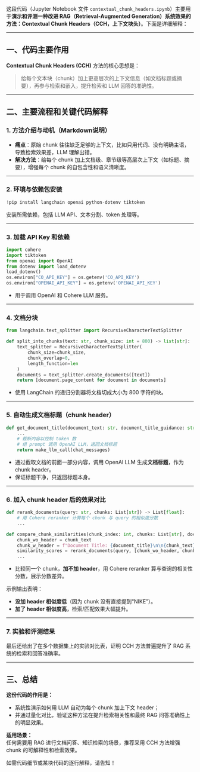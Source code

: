 这段代码（Jupyter Notebook 文件 `contextual_chunk_headers.ipynb`）主要用于**演示和评测一种改进 RAG（Retrieval-Augmented Generation）系统效果的方法：Contextual Chunk Headers（CCH，上下文块头）**。下面是详细解释：

---

## 一、代码主要作用

**Contextual Chunk Headers (CCH)** 方法的核心思想是：  
> 给每个文本块（chunk）加上更高层次的上下文信息（如文档标题或摘要），再参与检索和嵌入，提升检索和 LLM 回答的准确性。

---

## 二、主要流程和关键代码解释

### 1. 方法介绍与动机（Markdown说明）

- **痛点**：原始 chunk 往往缺乏足够的上下文，比如只用代词、没有明确主语，导致检索效果差，LLM 理解出错。
- **解决方法**：给每个 chunk 加上文档级、章节级等高层次上下文（如标题、摘要），增强每个 chunk 的自包含性和语义清晰度。

---

### 2. 环境与依赖包安装

```python
!pip install langchain openai python-dotenv tiktoken
```
安装所需依赖，包括 LLM API、文本分割、token 处理等。

---

### 3. 加载 API Key 和依赖

```python
import cohere
import tiktoken
from openai import OpenAI
from dotenv import load_dotenv
load_dotenv()
os.environ["CO_API_KEY"] = os.getenv('CO_API_KEY')
os.environ["OPENAI_API_KEY"] = os.getenv('OPENAI_API_KEY')
```
- 用于调用 OpenAI 和 Cohere LLM 服务。

---

### 4. 文档分块

```python
from langchain.text_splitter import RecursiveCharacterTextSplitter

def split_into_chunks(text: str, chunk_size: int = 800) -> list[str]:
    text_splitter = RecursiveCharacterTextSplitter(
        chunk_size=chunk_size,
        chunk_overlap=0,
        length_function=len
    )
    documents = text_splitter.create_documents([text])
    return [document.page_content for document in documents]
```
- 使用 LangChain 的递归分割器将文档切成大小为 800 字符的块。

---

### 5. 自动生成文档标题（chunk header）

```python
def get_document_title(document_text: str, document_title_guidance: str = "") -> str:
    ...
    # 截断内容以控制 token 数
    # 组 prompt 调用 OpenAI LLM，返回文档标题
    return make_llm_call(chat_messages)
```
- 通过截取文档的前面一部分内容，调用 OpenAI LLM 生成**文档标题**，作为 chunk header。
- 保证标题干净，只返回标题本身。

---

### 6. 加入 chunk header 后的效果对比

```python
def rerank_documents(query: str, chunks: List[str]) -> List[float]:
    # 用 Cohere reranker 计算每个 chunk 与 query 的相似度分数
    ...

def compare_chunk_similarities(chunk_index: int, chunks: List[str], document_title: str, query: str) -> None:
    chunk_wo_header = chunk_text
    chunk_w_header = f"Document Title: {document_title}\n\n{chunk_text}"
    similarity_scores = rerank_documents(query, [chunk_wo_header, chunk_w_header])
    ...
```
- 比较同一个 chunk，**加不加 header**，用 Cohere reranker 算与查询的相关性分数，展示分数差异。

示例输出表明：  
- **没加 header 相似度低**（因为 chunk 没有直接提到“NIKE”）。
- **加了 header 相似度高**，检索/匹配效果大幅提升。

---

### 7. 实验和评测结果

最后还给出了在多个数据集上的实验对比表，证明 CCH 方法普遍提升了 RAG 系统的检索和回答准确率。

---

## 三、总结

**这份代码的作用是：**
- 系统性演示如何用 LLM 自动为每个 chunk 加上下文 header；
- 并通过量化对比，验证这种方法在提升检索相关性和最终 RAG 问答准确性上的明显效果。

**适用场景：**  
任何需要用 RAG 进行文档问答、知识检索的场景，推荐采用 CCH 方法增强 chunk 的可解释性和检索效果。

如需代码细节或某块代码的逐行解释，请告知！